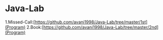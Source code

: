 # Java-Lab
1.Missed-Call:[https://github.com/avani1998/Java-Lab/tree/master/1st](Program)
2.Book:[https://github.com/avani1998/Java-Lab/tree/master/2nd](Program)
